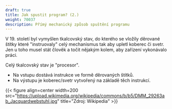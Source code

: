 ```yaml
---
draft: true
title: Jak spustit program? (2.)
weight: 70037
description: Přímý mechanický způsob spuštění programu
---
```


V 19. století byl vymyšlen tkalcovský stav, do kterého se vložily děrované štítky které "instruovaly" celý mechanismus tak aby upletl koberec či svetr. Jen u toho musel stát člověk a točit nějakým kolem, aby zařízení vykonávalo práci.

Celý tkalcovský stav je "procesor".

- Na vstupu dostává instrukce ve formě děrovaných štítků.
- Na výstupu je koberec/svetr vytvořený na základě těch instrukcí.


{{< figure align=center width=200 src="https://upload.wikimedia.org/wikipedia/commons/b/b5/DMM_29263ab_Jacquardwebstuhl.jpg" title="Zdroj: Wikipedia" >}}

